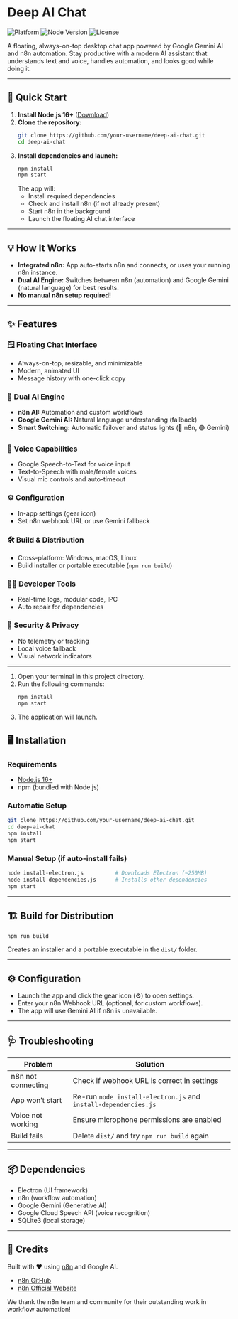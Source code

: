 # Deep AI Chat

![Platform](https://img.shields.io/badge/platform-windows%20%7C%20macOS%20%7C%20linux-blue)
![Node Version](https://img.shields.io/badge/node.js-16%2B-brightgreen)
![License](https://img.shields.io/badge/license-MIT-lightgrey)

A floating, always-on-top desktop chat app powered by Google Gemini AI and n8n automation. Stay productive with a modern AI assistant that understands text and voice, handles automation, and looks good while doing it.

---

## 🚀 Quick Start

1. **Install Node.js 16+** ([Download](https://nodejs.org/))
2. **Clone the repository:**
   ```bash
   git clone https://github.com/your-username/deep-ai-chat.git
   cd deep-ai-chat
   ```
3. **Install dependencies and launch:**
   ```bash
   npm install
   npm start
   ```
   The app will:
   - Install required dependencies
   - Check and install n8n (if not already present)
   - Start n8n in the background
   - Launch the floating AI chat interface

---

## 💡 How It Works

- **Integrated n8n:** App auto-starts n8n and connects, or uses your running n8n instance.
- **Dual AI Engine:** Switches between n8n (automation) and Google Gemini (natural language) for best results.
- **No manual n8n setup required!**

---


## ✨ Features

### 🪟 Floating Chat Interface
- Always-on-top, resizable, and minimizable
- Modern, animated UI
- Message history with one-click copy

### 🤖 Dual AI Engine
- **n8n AI:** Automation and custom workflows
- **Google Gemini AI:** Natural language understanding (fallback)
- **Smart Switching:** Automatic failover and status lights (🔵 n8n, 🟣 Gemini)

### 🎤 Voice Capabilities
- Google Speech-to-Text for voice input
- Text-to-Speech with male/female voices
- Visual mic controls and auto-timeout

### ⚙️ Configuration
- In-app settings (gear icon)
- Set n8n webhook URL or use Gemini fallback

### 🛠️ Build & Distribution
- Cross-platform: Windows, macOS, Linux
- Build installer or portable executable (`npm run build`)

### 🧑‍💻 Developer Tools
- Real-time logs, modular code, IPC
- Auto repair for dependencies

### 🔐 Security & Privacy
- No telemetry or tracking
- Local voice fallback
- Visual network indicators

---


1. Open your terminal in this project directory.
2. Run the following commands:
   ```sh
   npm install
   npm start
   ```
3. The application will launch.

## 🖥️ Installation

### Requirements
- [Node.js 16+](https://nodejs.org/)
- npm (bundled with Node.js)

### Automatic Setup
```bash
git clone https://github.com/your-username/deep-ai-chat.git
cd deep-ai-chat
npm install
npm start
```

### Manual Setup (if auto-install fails)
```bash
node install-electron.js          # Downloads Electron (~250MB)
node install-dependencies.js      # Installs other dependencies
npm start
```

---

## 🏗️ Build for Distribution

```bash
npm run build
```
Creates an installer and a portable executable in the `dist/` folder.

---

## ⚙️ Configuration
- Launch the app and click the gear icon (⚙️) to open settings.
- Enter your n8n Webhook URL (optional, for custom workflows).
- The app will use Gemini AI if n8n is unavailable.

---

## 🩺 Troubleshooting
| Problem                  | Solution                                               |
|--------------------------|--------------------------------------------------------|
| n8n not connecting       | Check if webhook URL is correct in settings            |
| App won’t start          | Re-run `node install-electron.js` and `install-dependencies.js` |
| Voice not working        | Ensure microphone permissions are enabled              |
| Build fails              | Delete `dist/` and try `npm run build` again          |

---

## 📦 Dependencies
- Electron (UI framework)
- n8n (workflow automation)
- Google Gemini (Generative AI)
- Google Cloud Speech API (voice recognition)
- SQLite3 (local storage)

---

## 🙌 Credits
Built with ❤️ using [n8n](https://n8n.io/) and Google AI.

- [n8n GitHub](https://github.com/n8n-io/n8n)
- [n8n Official Website](https://n8n.io/)

We thank the n8n team and community for their outstanding work in workflow automation!
